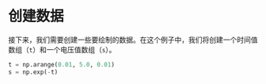 # 创建数据

接下来，我们需要创建一些要绘制的数据。在这个例子中，我们将创建一个时间值数组（`t`）和一个电压值数组（`s`）。

```python
t = np.arange(0.01, 5.0, 0.01)
s = np.exp(-t)
```
